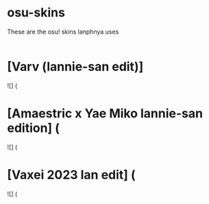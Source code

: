 # osu-skins
These are the osu! skins lanphnya uses
<br>
<br>
# [Varv (lannie-san edit)] 
![] (
<br>
# [Amaestric x Yae Miko lannie-san edition] (
![] (
<br>
# [Vaxei 2023 lan edit] (
![] (

